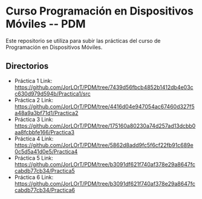 # Curso Programación en Dispositivos Móviles -- PDM

<p>
Este repositorio se utiliza para subir las prácticas del curso de Programación en Dispositivos Móviles.  
</p>

## Directorios
- Práctica 1  Link: https://github.com/JorLOrT/PDM/tree/7439d56fbcb4852b1412db4e03cc630d979d594b/Practica1/src
- Práctica 2  Link: https://github.com/JorLOrT/PDM/tree/4416d04e947054ac67460d327f5a48a9a3bf71d1/Practica2
- Práctica 3  Link: https://github.com/JorLOrT/PDM/tree/175160a80230a74d257ad13dcbb0aa8fcbbfe166/Practica3
- Práctica 4  Link: https://github.com/JorLOrT/PDM/tree/5862d8add9fc5f6cf22fb91c689e0c5d5a41d0e5/Practica4
- Práctica 5  Link: https://github.com/JorLOrT/PDM/tree/b3091df621f740af378e29a8647fccabdb77cb34/Practica5
- Práctica 6  Link: https://github.com/JorLOrT/PDM/tree/b3091df621f740af378e29a8647fccabdb77cb34/Practica6
